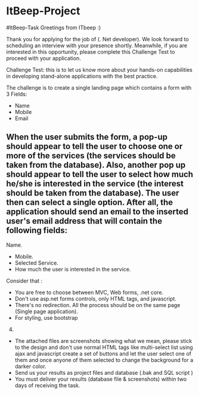 # ItBeep-Project
#ItBeep-Task
Greetings from ITbeep :) 


Thank you for applying for the job of (. Net developer). We look
forward to scheduling an interview with your presence shortly. Meanwhile, if you
are interested in this opportunity, please complete this Challenge Test to
proceed with your application.

Challenge Test: this is to let us
know more about your hands-on capabilities in developing stand-alone
applications with the best practice.

The challenge is to create a single
landing page which contains a form with 3 Fields:  
- Name 
- Mobile 
- Email 

When the user
submits the form, a pop-up should appear to tell the user to choose one or more
of the services (the services should be taken from the
database). 
Also, another pop up should appear to tell the user to select how
much he/she is interested in the service (the interest should be taken from the
database). The user then can select a single option. 
After all, the application should
send an email to the inserted user's email address that will contain the
following fields: 
-
Name.
- Mobile.
- Selected Service.
- How much the user is interested in
the service.

Consider that :
- You are free to choose between
MVC, Web forms, .net core.
- Don't use asp.net forms
controls, only HTML tags, and javascript. 
- There's no redirection. All the
process should be on the same page (Single page application).
- For styling, use bootstrap
4.
- The attached files
are screenshots showing what we mean, please stick to the design and don't use
normal HTML tags like multi-select list using ajax and javascript create a set
of buttons and let the user select one of them and once anyone of them selected
to change the background for a darker color.
- Send us your results as project
files and database (.bak and SQL script )
- You must deliver your results
(database file & screenshots) within two days of receiving the
task.
